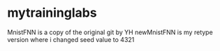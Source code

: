 # mytraininglabs

MnistFNN is a copy of the original git by YH
newMnistFNN is my retype version where i changed seed value to 4321
